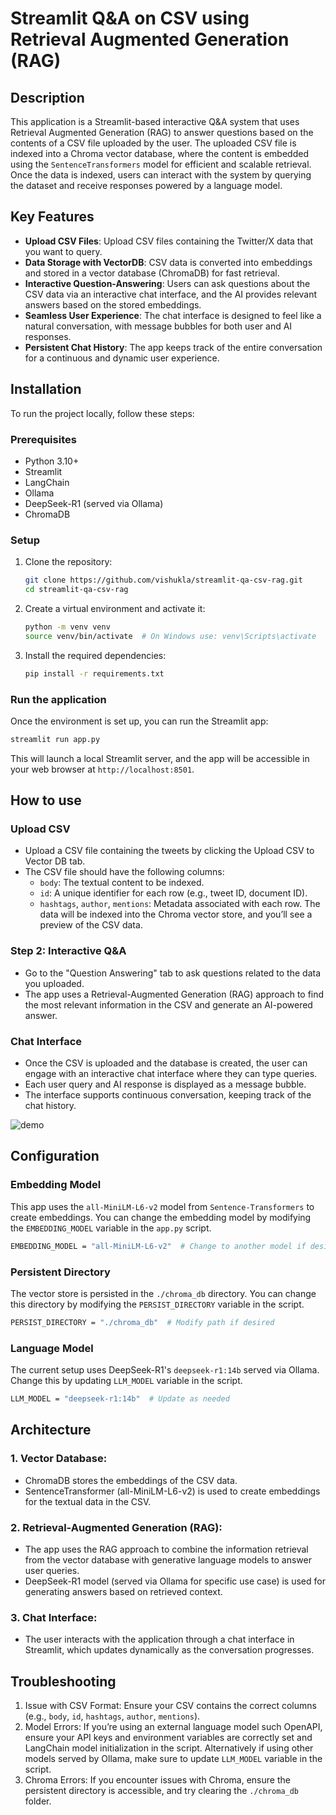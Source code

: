 # Streamlit Q&A on CSV using Retrieval Augmented Generation (RAG)

## Description
This application is a Streamlit-based interactive Q&A system that uses Retrieval Augmented Generation (RAG) to answer questions based on the contents of a CSV file uploaded by the user. The uploaded CSV file is indexed into a Chroma vector database, where the content is embedded using the `SentenceTransformers` model for efficient and scalable retrieval. Once the data is indexed, users can interact with the system by querying the dataset and receive responses powered by a language model.

## Key Features
- **Upload CSV Files**: Upload CSV files containing the Twitter/X data that you want to query.
- **Data Storage with VectorDB**: CSV data is converted into embeddings and stored in a vector database (ChromaDB) for fast retrieval.
- **Interactive Question-Answering**: Users can ask questions about the CSV data via an interactive chat interface, and the AI provides relevant answers based on the stored embeddings.
- **Seamless User Experience**: The chat interface is designed to feel like a natural conversation, with message bubbles for both user and AI responses.
- **Persistent Chat History**: The app keeps track of the entire conversation for a continuous and dynamic user experience.

## Installation

To run the project locally, follow these steps:

### Prerequisites
- Python 3.10+
- Streamlit
- LangChain
- Ollama
- DeepSeek-R1 (served via Ollama)
- ChromaDB

### Setup
1. Clone the repository:
   ```bash
   git clone https://github.com/vishukla/streamlit-qa-csv-rag.git
   cd streamlit-qa-csv-rag
   ```

2. Create a virtual environment and activate it:
   ```bash
   python -m venv venv
   source venv/bin/activate  # On Windows use: venv\Scripts\activate
   ```
3. Install the required dependencies:
   ```bash
   pip install -r requirements.txt
   ```

### Run the application
Once the environment is set up, you can run the Streamlit app:
 ```bash
 streamlit run app.py
 ```
This will launch a local Streamlit server, and the app will be accessible in your web browser at `http://localhost:8501`.

## How to use

### Upload CSV
- Upload a CSV file containing the tweets by clicking the Upload CSV to Vector DB tab.
- The CSV file should have the following columns:
  - `body`: The textual content to be indexed.
  - `id`: A unique identifier for each row (e.g., tweet ID, document ID).
  - `hashtags`, `author`, `mentions`: Metadata associated with each row.
The data will be indexed into the Chroma vector store, and you’ll see a preview of the CSV data.

### Step 2: Interactive Q&A
- Go to the "Question Answering" tab to ask questions related to the data you uploaded.
- The app uses a Retrieval-Augmented Generation (RAG) approach to find the most relevant information in the CSV and generate an AI-powered answer.

### Chat Interface
- Once the CSV is uploaded and the database is created, the user can engage with an interactive chat interface where they can type queries.
- Each user query and AI response is displayed as a message bubble.
- The interface supports continuous conversation, keeping track of the chat history.

![demo](./st-rag-qa.png)


## Configuration

### Embedding Model
This app uses the `all-MiniLM-L6-v2` model from `Sentence-Transformers` to create embeddings. You can change the embedding model by modifying the `EMBEDDING_MODEL` variable in the `app.py` script.
  ```bash
  EMBEDDING_MODEL = "all-MiniLM-L6-v2"  # Change to another model if desired
  ```

### Persistent Directory
The vector store is persisted in the `./chroma_db` directory. You can change this directory by modifying the `PERSIST_DIRECTORY` variable in the script.
  ```bash
  PERSIST_DIRECTORY = "./chroma_db"  # Modify path if desired
  ```

### Language Model
The current setup uses DeepSeek-R1's `deepseek-r1:14b` served via Ollama. Change this by updating `LLM_MODEL` variable in the script.
  ```bash
  LLM_MODEL = "deepseek-r1:14b"  # Update as needed
  ```

## Architecture

### 1. Vector Database:
- ChromaDB stores the embeddings of the CSV data.
- SentenceTransformer (all-MiniLM-L6-v2) is used to create embeddings for the textual data in the CSV.

### 2. Retrieval-Augmented Generation (RAG):
- The app uses the RAG approach to combine the information retrieval from the vector database with generative language models to answer user queries.
- DeepSeek-R1 model (served via Ollama for specific use case) is used for generating answers based on retrieved context.

### 3. Chat Interface:
- The user interacts with the application through a chat interface in Streamlit, which updates dynamically as the conversation progresses.

## Troubleshooting
1. Issue with CSV Format: Ensure your CSV contains the correct columns (e.g., `body`, `id`, `hashtags`, `author`, `mentions`).
2. Model Errors: If you’re using an external language model such OpenAPI, ensure your API keys and environment variables are correctly set and LangChain model initialization in the script. Alternatively if using other models served by Ollama, make sure to update `LLM_MODEL` variable in the script.
3. Chroma Errors: If you encounter issues with Chroma, ensure the persistent directory is accessible, and try clearing the `./chroma_db` folder.
